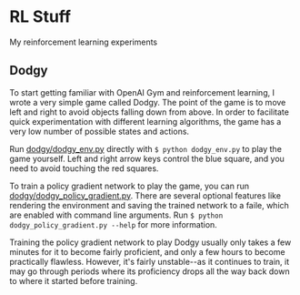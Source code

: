 # RL Stuff

My reinforcement learning experiments

## Dodgy

To start getting familiar with OpenAI Gym and reinforcement learning, I wrote
a very simple game called Dodgy. The point of the game is to move left and
right to avoid objects falling down from above. In order to facilitate quick
experimentation with different learning algorithms, the game has a very low
number of possible states and actions. 

Run [dodgy/dodgy_env.py](dodgy/dodgy_env.py) directly with
`$ python dodgy_env.py` to play the game yourself. Left and right arrow keys
control the blue square, and you need to avoid touching the red squares.

To train a policy gradient network to play the game, you can run
[dodgy/dodgy_policy_gradient.py](dodgy/dodgy_policy_gradient.py). There are
several optional features like rendering the environment and saving the trained
network to a faile, which are enabled with command line arguments. Run
`$ python dodgy_policy_gradient.py --help` for more information.

Training the policy gradient network to play Dodgy usually only takes a few
minutes for it to become fairly proficient, and only a few hours to become
practically flawless. However, it's fairly unstable--as it continues to train,
it may go through periods where its proficiency drops all the way back down to
where it started before training.

